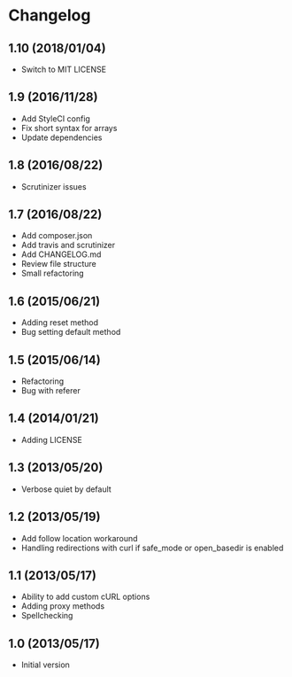 # Changelog

## 1.10 (2018/01/04)

* Switch to MIT LICENSE

## 1.9 (2016/11/28)

* Add StyleCI config
* Fix short syntax for arrays
* Update dependencies

## 1.8 (2016/08/22)

* Scrutinizer issues

## 1.7 (2016/08/22)

* Add composer.json
* Add travis and scrutinizer
* Add CHANGELOG.md
* Review file structure
* Small refactoring

## 1.6 (2015/06/21)

* Adding reset method
* Bug setting default method

## 1.5 (2015/06/14)

* Refactoring
* Bug with referer

## 1.4 (2014/01/21)

* Adding LICENSE

## 1.3 (2013/05/20)

* Verbose quiet by default

## 1.2 (2013/05/19)

* Add follow location workaround
* Handling redirections with curl if safe_mode or open_basedir is enabled

## 1.1 (2013/05/17)

* Ability to add custom cURL options
* Adding proxy methods
* Spellchecking

## 1.0 (2013/05/17)

* Initial version
